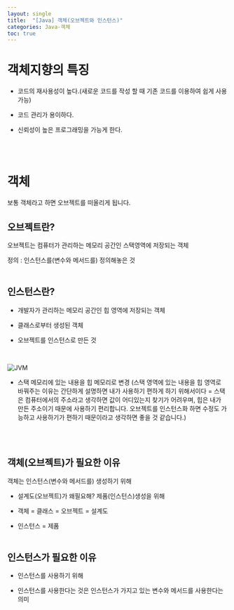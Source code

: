 ```yaml
---
layout: single
title:  "[Java] 객체(오브젝트와 인스턴스)"
categories: Java-객체
toc: true
---
```


# 객체지향의 특징 #

- 코드의 재사용성이 높다.(새로운 코드를 작성 할 때 기존 코드를 이용하여 쉽게 사용가능)

- 코드 관리가 용이하다.

- 신뢰성이 높은 프로그래밍을 가능게 한다.

<br/><br/>

# 객체 #

보통 객체라고 하면 오브젝트를 떠올리게 됩니다.
<br/>

## 오브젝트란? ##

오브젝트는 컴퓨터가 관리하는 메모리 공간인 스택영역에 저장되는 객체

정의 : 인스턴스를(변수와 메서드를) 정의해놓은 것
<br/><br/>

## 인스턴스란? ##

- 개발자가 관리하는 메모리 공간인 힙 영역에 저장되는 객체

- 클래스로부터 생성된 객체

- 오브젝트를 인스턴스로 만든 것 

<br/>

 ![JVM](https:/images/2023-03-16-Thread/jvm.JPG) 

- 스택 메모리에 있는 내용을 힙 메모리로 변경 (스택 영역에 있는 내용을 힙 영역로 바꿔주는 이유는 간단하게 설명하면 내가 사용하기 편하게 하기 위해서이다 = 스택은 컴퓨터에서의 주소라고 생각하면 값이 어디있는지 찾기가 어려우며, 힙은 내가 만든 주소이기 때문에 사용하기 편리합니다. 오브젝트를 인스턴스화 하면 수정도 가능하고 사용하기가 편하기 때문이라고 생각하면 좋을 것 같습니다.)

<br/><br/>

## 객체(오브젝트)가 필요한 이유 ##

객체는 인스턴스(변수와 메서드를) 생성하기 위해

- 설계도(오브젝트)가 왜필요해? 제품(인스턴스)생성을 위해

- 객체 = 클래스 = 오브젝트 = 설계도

- 인스턴스 = 제품
<br/><br/>

## 인스턴스가 필요한 이유 ##

- 인스턴스를 사용하기 위해

- 인스턴스를 사용한다는 것은 인스턴스가 가지고 있는 변수와 메서드를 사용한다는 의미